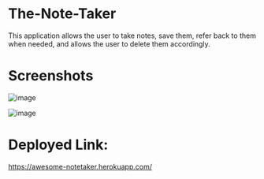 # The-Note-Taker

This application allows the user to take notes, save them, refer back to them when needed, and allows the user to delete them accordingly.

# Screenshots

![image](https://user-images.githubusercontent.com/80552617/121782994-6e2fb100-cb7a-11eb-91fc-63b81b9896cd.png)

![image](https://user-images.githubusercontent.com/80552617/121783040-a8994e00-cb7a-11eb-98ef-592e84bc3423.png)


# Deployed Link:

https://awesome-notetaker.herokuapp.com/
